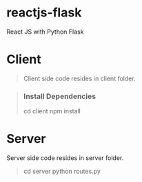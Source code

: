 # reactjs-flask
React JS with Python Flask

# Client
>Client side code resides in client folder.

>### Install Dependencies
>cd client
>npm install

# Server
Server side code resides in server folder.
> cd server
> python routes.py


